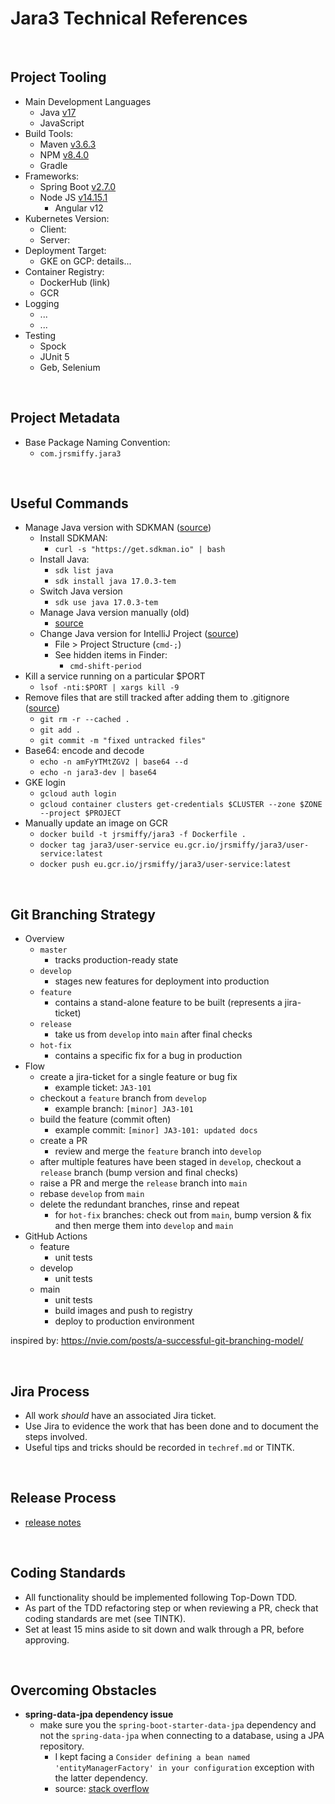 # Jara3 Technical References

<br>

## Project Tooling
* Main Development Languages
    * Java [v17](https://www.oracle.com/java/technologies/downloads/#jdk17)
    * JavaScript
* Build Tools:
    * Maven [v3.6.3](https://maven.apache.org/install.html)
    * NPM [v8.4.0](https://docs.npmjs.com/downloading-and-installing-node-js-and-npm)
    * Gradle
* Frameworks:
    * Spring Boot [v2.7.0](https://start.spring.io)
    * Node JS [v14.15.1](https://nodejs.org/en/download/)
        * Angular v12
* Kubernetes Version:
    * Client:
    * Server:
* Deployment Target:
    * GKE on GCP: details...
* Container Registry:
    * DockerHub (link)
    * GCR
* Logging
    * ...
    * ...
* Testing
    * Spock
    * JUnit 5
    * Geb, Selenium

<br>

## Project Metadata
* Base Package Naming Convention:
    * `com.jrsmiffy.jara3`

<br>

## Useful Commands
* Manage Java version with SDKMAN ([source](https://stackoverflow.com/questions/69875335/macos-how-to-install-java-17))
    * Install SDKMAN:
        * `curl -s "https://get.sdkman.io" | bash`
    * Install Java:
        * `sdk list java`
        * `sdk install java 17.0.3-tem`
    * Switch Java version
        * `sdk use java 17.0.3-tem`
    * Manage Java version manually (old)
        * [source](https://stackoverflow.com/questions/21964709/how-to-set-or-change-the-default-java-jdk-version-on-macos)
    * Change Java version for IntelliJ Project ([source](https://stackoverflow.com/questions/59180226/jdks-installed-with-sdkman-are-not-selectable-in-the-intellij-ide))
        * File > Project Structure (`cmd-;`)
        * See hidden items in Finder:
            * `cmd-shift-period`
* Kill a service running on a particular $PORT
    * ``` lsof -nti:$PORT | xargs kill -9 ```
* Remove files that are still tracked after adding them to .gitignore ([source](https://stackoverflow.com/questions/11451535/gitignore-is-ignored-by-git))
    * ``` git rm -r --cached . ```
    * ``` git add . ```
    * ``` git commit -m "fixed untracked files" ```
* Base64: encode and decode
    * ``` echo -n amFyYTMtZGV2 | base64 --d ```
    * ``` echo -n jara3-dev | base64 ```
* GKE login
    * ``` gcloud auth login ```
    * ``` gcloud container clusters get-credentials $CLUSTER --zone $ZONE --project $PROJECT ```
* Manually update an image on GCR
    * ``` docker build -t jrsmiffy/jara3 -f Dockerfile . ```
    * ``` docker tag jara3/user-service eu.gcr.io/jrsmiffy/jara3/user-service:latest ```
	* ``` docker push eu.gcr.io/jrsmiffy/jara3/user-service:latest ```

<br>

## Git Branching Strategy
* Overview
    * `master`
        * tracks production-ready state
    * `develop`
        * stages new features for deployment into production
    *  `feature` 
        * contains a stand-alone feature to be built (represents a jira-ticket)
    * `release`
        * take us from `develop` into `main` after final checks
    * `hot-fix`
        * contains a specific fix for a bug in production
* Flow
    * create a jira-ticket for a single feature or bug fix
        * example ticket: `JA3-101`
    * checkout a `feature` branch from `develop`
        * example branch: `[minor] JA3-101`
    * build the feature (commit often)
        * example commit: `[minor] JA3-101: updated docs`
    * create a PR
        * review and merge the `feature` branch into `develop`
    * after multiple features have been staged in `develop`, checkout a `release` branch (bump version and final checks)
    * raise a PR and merge the `release` branch into `main`
    * rebase `develop` from `main`
    * delete the redundant branches, rinse and repeat
        * for `hot-fix` branches: check out from `main`, bump version & fix and then merge them into `develop` and `main`
* GitHub Actions
    * feature
        * unit tests
    * develop
        * unit tests
    * main
        * unit tests
        * build images and push to registry
        * deploy to production environment

inspired by: https://nvie.com/posts/a-successful-git-branching-model/

<br>

## Jira Process
* All work *should* have an associated Jira ticket.
* Use Jira to evidence the work that has been done and to document the steps involved.
* Useful tips and tricks should be recorded in `techref.md` or TINTK.

<br>

## Release Process
* [release notes](../releasenotes.md)

<br>

## Coding Standards
* All functionality should be implemented following Top-Down TDD.
* As part of the TDD refactoring step or when reviewing a PR, check that coding standards are met (see TINTK).
* Set at least 15 mins aside to sit down and walk through a PR, before approving.


<br>

## Overcoming Obstacles
* **spring-data-jpa dependency issue**
    * make sure you the ```spring-boot-starter-data-jpa``` dependency and not the ```spring-data-jpa``` when connecting to a database, using a JPA repository.
        * I kept facing a ```Consider defining a bean named 'entityManagerFactory' in your configuration``` exception with the latter dependency.
        * source: [stack overflow](https://stackoverflow.com/questions/41170661/spring-data-jpa-consider-defining-a-bean-named-entitymanagerfactory-in-your/41178250)
    
 

